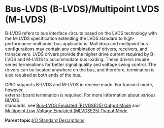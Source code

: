 # Bus-LVDS \(B-LVDS\)/Multipoint LVDS \(M-LVDS\)

B-LVDS refers to bus interface circuits based on the LVDS technology with the M-LVDS specification extending the LVDS standard to high-performance multipoint bus applications. Multidrop and multipoint bus configurations may contain any combination of drivers, receivers, and transceivers. LVDS drivers provide the higher drive current required by B-LVDS and M-LVDS to accommodate bus loading. These drivers require series terminations for better signal quality and voltage swing control. The drivers can be located anywhere on the bus, and therefore, termination is also required at both ends of the bus.

GPIO supports B-LVDS and M-LVDS in receive mode. For transmit mode, however,<br /> external board termination is required. For more information about various BLVDS<br /> standards, see [Bus-LVDS Emulated \(BLVDSE25\) Output Mode](GUID-0C6DCA5B-07EE-41AE-9CB6-2421990C0215.md) and<br /> [Multipoint Low-Voltage Emulated \(MLVDSE25\) Output Mode](GUID-9F29F5C6-F007-445B-A938-C7975F9C9A08.md).

**Parent topic:**[I/O Standard Descriptions](GUID-07F30430-9CF8-4A1E-8C90-A8B9D9B8986F.md)

